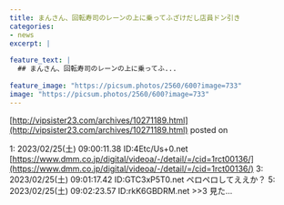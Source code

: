 ```yaml
---
title: まんさん、回転寿司のレーンの上に乗ってふざけだし店員ドン引き
categories:
- news
excerpt: |
  
feature_text: |
  ## まんさん、回転寿司のレーンの上に乗ってふ...
  
feature_image: "https://picsum.photos/2560/600?image=733"
image: "https://picsum.photos/2560/600?image=733"
---
```


[http://vipsister23.com/archives/10271189.html](http://vipsister23.com/archives/10271189.html)
posted on 

<!--more-->

1: 2023/02/25(土) 09:00:11.38 ID:4Etc/Us+0.net [https://www.dmm.co.jp/digital/videoa/-/detail/=/cid=1rct00136/](https://www.dmm.co.jp/digital/videoa/-/detail/=/cid=1rct00136/) 3: 2023/02/25(土) 09:01:17.42 ID:GTC3xP5T0.net ペロペロしてええか？ 5: 2023/02/25(土) 09:02:23.57 ID:rkK6GBDRM.net &gt;&gt;3 見た...
